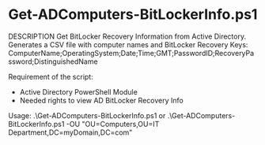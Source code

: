 # Get-ADComputers-BitLockerInfo.ps1

DESCRIPTION
Get BitLocker Recovery Information from Active Directory.
Generates a CSV file with computer names and BitLocker Recovery Keys:
ComputerName;OperatingSystem;Date;Time;GMT;PasswordID;RecoveryPassword;DistinguishedName
 
Requirement of the script:
 - Active Directory PowerShell Module
 - Needed rights to view AD BitLocker Recovery Info
 
 Usage:
  .\Get-ADComputers-BitLockerInfo.ps1
  or
  .\Get-ADComputers-BitLockerInfo.ps1 -OU "OU=Computers,OU=IT Department,DC=myDomain,DC=com"
